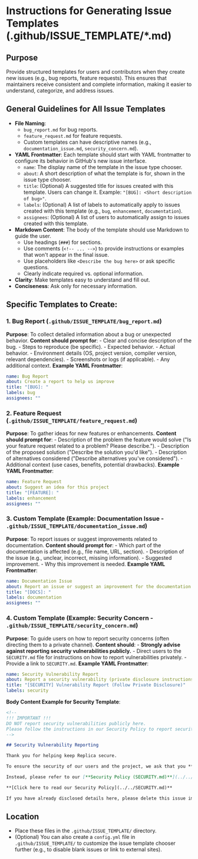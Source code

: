 # Instructions for Generating Issue Templates (.github/ISSUE_TEMPLATE/\*.md)

## Purpose

Provide structured templates for users and contributors when they create new issues (e.g., bug reports, feature requests). This ensures that maintainers receive consistent and complete information, making it easier to understand, categorize, and address issues.

## General Guidelines for All Issue Templates

- **File Naming**:
  - `bug_report.md` for bug reports.
  - `feature_request.md` for feature requests.
  - Custom templates can have descriptive names (e.g., `documentation_issue.md`, `security_concern.md`).
- **YAML Frontmatter**: Each template should start with YAML frontmatter to configure its behavior in GitHub's new issue interface.
  - `name`: The display name of the template in the issue type chooser.
  - `about`: A short description of what the template is for, shown in the issue type chooser.
  - `title`: (Optional) A suggested title for issues created with this template. Users can change it. Example: `"[BUG]: <Short description of bug>"`.
  - `labels`: (Optional) A list of labels to automatically apply to issues created with this template (e.g., `bug`, `enhancement`, `documentation`).
  - `assignees`: (Optional) A list of users to automatically assign to issues created with this template.
- **Markdown Content**: The body of the template should use Markdown to guide the user.
  - Use headings (`###`) for sections.
  - Use comments (`<!-- ... -->`) to provide instructions or examples that won't appear in the final issue.
  - Use placeholders like `<Describe the bug here>` or ask specific questions.
  - Clearly indicate required vs. optional information.
- **Clarity**: Make templates easy to understand and fill out.
- **Conciseness**: Ask only for necessary information.

## Specific Templates to Create:

### 1. Bug Report (`.github/ISSUE_TEMPLATE/bug_report.md`)

**Purpose**: To collect detailed information about a bug or unexpected behavior.
**Content should prompt for**: - Clear and concise description of the bug. - Steps to reproduce (be specific). - Expected behavior. - Actual behavior. - Environment details (OS, project version, compiler version, relevant dependencies). - Screenshots or logs (if applicable). - Any additional context.
**Example YAML Frontmatter**:

```yaml
name: Bug Report
about: Create a report to help us improve
title: "[BUG]: "
labels: bug
assignees: ""
```

### 2. Feature Request (`.github/ISSUE_TEMPLATE/feature_request.md`)

**Purpose**: To gather ideas for new features or enhancements.
**Content should prompt for**: - Description of the problem the feature would solve ("Is your feature request related to a problem? Please describe."). - Description of the proposed solution ("Describe the solution you'd like"). - Description of alternatives considered ("Describe alternatives you've considered"). - Additional context (use cases, benefits, potential drawbacks).
**Example YAML Frontmatter**:

```yaml
name: Feature Request
about: Suggest an idea for this project
title: "[FEATURE]: "
labels: enhancement
assignees: ""
```

### 3. Custom Template (Example: Documentation Issue - `.github/ISSUE_TEMPLATE/documentation_issue.md`)

**Purpose**: To report issues or suggest improvements related to documentation.
**Content should prompt for**: - Which part of the documentation is affected (e.g., file name, URL, section). - Description of the issue (e.g., unclear, incorrect, missing information). - Suggested improvement. - Why this improvement is needed.
**Example YAML Frontmatter**:

```yaml
name: Documentation Issue
about: Report an issue or suggest an improvement for the documentation
title: "[DOCS]: "
labels: documentation
assignees: ""
```

### 4. Custom Template (Example: Security Concern - `.github/ISSUE_TEMPLATE/security_concern.md`)

**Purpose**: To guide users on how to report security concerns (often directing them to a private channel).
**Content should**: - **Strongly advise against reporting security vulnerabilities publicly.** - Direct users to the `SECURITY.md` file for instructions on how to report vulnerabilities privately. - Provide a link to `SECURITY.md`.
**Example YAML Frontmatter**:

```yaml
name: Security Vulnerability Report
about: Report a security vulnerability (private disclosure instructions)
title: "[SECURITY] Vulnerability Report (Follow Private Disclosure)"
labels: security
```

**Body Content Example for Security Template**:

```markdown
<!--
!!! IMPORTANT !!!
DO NOT report security vulnerabilities publicly here.
Please follow the instructions in our Security Policy to report security issues privately.
-->

## Security Vulnerability Reporting

Thank you for helping keep Replica secure.

To ensure the security of our users and the project, we ask that you **do not create a public GitHub issue for security vulnerabilities.**

Instead, please refer to our [**Security Policy (SECURITY.md)**](../../SECURITY.md) for detailed instructions on how to report your findings privately. This allows us to address the issue before it becomes publicly known.

**[Click here to read our Security Policy](../../SECURITY.md)**

If you have already disclosed details here, please delete this issue immediately and follow the private reporting guidelines.
```

## Location

- Place these files in the `.github/ISSUE_TEMPLATE/` directory.
- (Optional) You can also create a `config.yml` file in `.github/ISSUE_TEMPLATE/` to customize the issue template chooser further (e.g., to disable blank issues or link to external sites).
